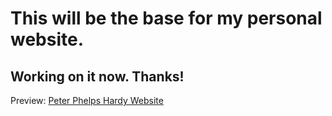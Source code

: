 # This will be the base for my personal website.

## Working on it now. Thanks!

Preview: [Peter Phelps Hardy Website](https://peterhardy22.github.io)
